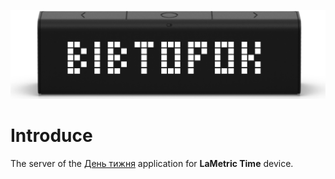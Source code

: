 ![image](image.png "image")

# Introduce

The server of the [День тижня](https://apps.lametric.com/apps/%D0%B4%D0%B5%D0%BD%D1%8C_%D1%82%D0%B8%D0%B6%D0%BD%D1%8F/11056) application for **LaMetric Time** device.
